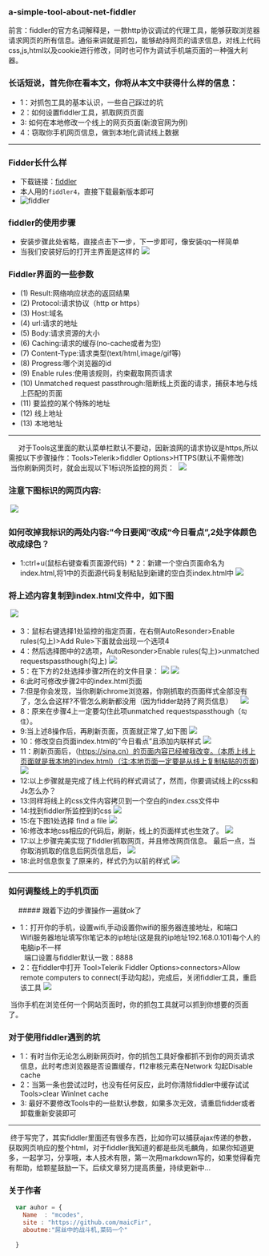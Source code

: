 ### a-simple-tool-about-net-fiddler
前言：fiddler的官方名词解释是，一款http协议调试的代理工具，能够获取浏览器请求网页的所有信息。通俗来讲就是抓包，能够劫持网页的请求信息，对线上代码css,js,html以及cookie进行修改，同时也可作为调试手机端页面的一种强大利器。
### 长话短说，首先你在看本文，你将从本文中获得什么样的信息：

 * 1：对抓包工具的基本认识，一些自己踩过的坑 
 * 2：如何设置fiddler工具，抓取网页页面
 * 3: 如何在本地修改一个线上的网页页面(新浪官网为例)
 * 4：窃取你手机网页信息，做到本地化调试线上数据
 ***
### Fidder长什么样
 * 下载链接：[fiddler](http://baoku.360.cn/soft/show/appid/102430 '下载')
 * 本人用的`fiddler4`，直接下载最新版本即可
 * ![fiddler](https://github.com/maicFir/a-simple-tool-about-net-fiddler/blob/master/img/1.png)

 ### fiddler的使用步骤
 * 安装步骤此处省略，直接点击下一步，下一步即可，像安装qq一样简单
 * 当我们安装好后的打开主界面是这样的
 ![](https://github.com/maicFir/a-simple-tool-about-net-fiddler/blob/master/img/2.png)
 
### Fiddler界面的一些参数
 * (1)	Result:网络响应状态的返回结果
 * (2)	Protocol:请求协议（http or https）
 * (3)	Host:域名
 * (4)	url:请求的地址
 * (5)	Body:请求资源的大小
 * (6)	Caching:请求的缓存(no-cache或者为空)
 * (7)	Content-Type:请求类型(text/html,image/gif等)
 * (8)	Progress:哪个浏览器的id
 * (9)	Enable rules:使用该规则，约束截取网页请求
 * (10)	Unmatched request passthrough:阻断线上页面的请求，捕获本地与线上匹配的页面
 * (11) 要监控的某个特殊的地址
 * (12)	线上地址
 * (13)	本地地址
 ********
      对于Tools这里面的默认菜单栏默认不要动，因新浪网的请求协议是https,所以需按以下步骤操作：Tools>Telerik>fiddler Options>HTTPS(默认不需修改)<br/>
  当你刷新网页时，就会出现以下1标识所监控的网页：
  ![](https://github.com/maicFir/a-simple-tool-about-net-fiddler/blob/master/img/3.png)
    
### 注意下图标识的网页内容:
  
  ![](https://github.com/maicFir/a-simple-tool-about-net-fiddler/blob/master/img/4.png)
  
### 如何改掉我标识的两处内容:”今日要闻”改成“今日看点”,2处字体颜色改成绿色？
  * 1:ctrl+u(鼠标右键查看页面源代码)
  * 2：新建一个空白页面命名为index.html,将1中的页面源代码复制粘贴到新建的空白页index.html中
  ![](https://github.com/maicFir/a-simple-tool-about-net-fiddler/blob/master/img/5.png)
  
###  将上述内容复制到index.html文件中，如下图
  ![](https://github.com/maicFir/a-simple-tool-about-net-fiddler/blob/master/img/6.png)
* 3：鼠标右键选择1处监控的指定页面，在右侧AutoResonder>Enable rules(勾上)>Add Rule>下面就会出现一个选项4
* 4：然后选择图中的2选项，AutoResonder>Enable rules(勾上)>unmatched requestspassthough(勾上)
    ![](https://github.com/maicFir/a-simple-tool-about-net-fiddler/blob/master/img/7.png)
* 5：在下方的2处选择步骤2所在的文件目录：
  ![](https://github.com/maicFir/a-simple-tool-about-net-fiddler/blob/master/img/8.png)
  ![](https://github.com/maicFir/a-simple-tool-about-net-fiddler/blob/master/img/9.png)
* 6:此时可修改步骤2中的index.html页面
* 7:但是你会发现，当你刷新chrome浏览器，你刚抓取的页面样式全部没有了，怎么会这样?不管怎么刷新都没用（因为fidder劫持了网页信息）
    ![](https://github.com/maicFir/a-simple-tool-about-net-fiddler/blob/master/img/10.png)
* 8：原来在步骤4上一定要勾住此项unmatched requestspassthough（`勾住`）。
* 9:当上述8操作后，再刷新页面，页面就正常了,如下图
  ![](https://github.com/maicFir/a-simple-tool-about-net-fiddler/blob/master/img/11.png)
* 10：修改空白页面index.html的”今日看点”且添加内联样式
   ![](https://github.com/maicFir/a-simple-tool-about-net-fiddler/blob/master/img/12.png) 
* 11：刷新页面后，（https://sina.cn）的页面内容已经被我改变。（本质上线上页面就是我本地的index.html）（注:本地页面一定要是从线上复制粘贴的页面)
   ![](https://github.com/maicFir/a-simple-tool-about-net-fiddler/blob/master/img/13.png)
* 12:以上步骤就是完成了线上代码的样式调试了，然而，你要调试线上的css和Js怎么办？
* 13:同样将线上的css文件内容拷贝到一个空白的index.css文件中
* 14:找到fiddler所监控到的css
  ![](https://github.com/maicFir/a-simple-tool-about-net-fiddler/blob/master/img/14.png)
* 15:在下图1处选择 find a file
   ![](https://github.com/maicFir/a-simple-tool-about-net-fiddler/blob/master/img/15.png)
 * 16:修改本地css相应的代码后，刷新，线上的页面样式也生效了。
  ![](https://github.com/maicFir/a-simple-tool-about-net-fiddler/blob/master/img/16.png)
* 17:以上步骤完美实现了fiddler抓取网页，并且修改网页信息。
       最后一点，当你取消抓取的信息后网页信息后，
    ![](https://github.com/maicFir/a-simple-tool-about-net-fiddler/blob/master/img/17.png)  
* 18:此时信息恢复了原来的，样式仍为以前的样式
  ![](https://github.com/maicFir/a-simple-tool-about-net-fiddler/blob/master/img/18.png)
 ------
### 如何调整线上的手机页面
      #####  跟着下边的步骤操作一遍就ok了
 * 1：打开你的手机，设置wifi,手动设置你wifi的服务器连接地址，和端口<br/>
      Wifi服务器地址填写你笔记本的ip地址(这是我的ip地址192.168.0.101)每个人的电脑ip不一样<br/>
      端口设置与fiddler默认一致：8888
 * 2：在fiddler中打开 Tool>Telerik Fiddler Options>connectors>Allow remote computers to connect(手动勾起)，完成后，关闭fiddler工具，重启该工具
  ![](https://github.com/maicFir/a-simple-tool-about-net-fiddler/blob/master/img/14.png) 
  
  当你手机在浏览任何一个网站页面时，你的抓包工具就可以抓到你想要的页面了。
### 对于使用fiddler遇到的坑
* 1：有时当你无论怎么刷新网页时，你的抓包工具好像都抓不到你的网页请求信息，此时考虑浏览器是否设置缓存，f12审核元素在Network 勾起Disable cache
* 2：当第一条也尝试过时，也没有任何反应，此时你清除fiddler中缓存试试 Tools>clear WinInet cache
* 3: 最好不要修改Tools中的一些默认参数，如果多次无效，请重启fidder或者卸载重新安装即可
-----------------------
  终于写完了，其实fiddler里面还有很多东西，比如你可以捕获ajax传递的参数，获取网页响应的整个html，对于fiddler我知道的都是些凤毛麟角，如果你知道更多，一起学习，分享哦，本人技术有限，第一次用markdown写的，如果觉得看完有帮助，给颗星鼓励一下。后续文章努力提高质量，持续更新中...

### 关于作者
```javascript
  var auhor = {
    Name  : "mcodes",
    site : "https://github.com/maicFir",
    aboutme:"屌丝中的战斗机,菜码一个"
  
  }
```


